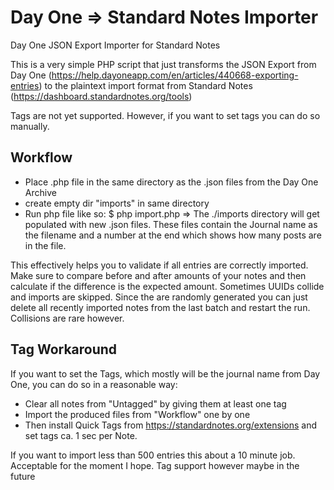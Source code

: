 # Day One => Standard Notes Importer
Day One JSON Export Importer for Standard Notes


This is a very simple PHP script that just transforms the JSON Export from Day One (https://help.dayoneapp.com/en/articles/440668-exporting-entries) to the plaintext import format from Standard Notes (https://dashboard.standardnotes.org/tools)

Tags are not yet supported. However, if you want to set tags you can do so manually.

## Workflow
- Place .php file in the same directory as the .json files from the Day One Archive
- create empty dir "imports" in same directory
- Run php file like so: $ php import.php
=> The ./imports directory will get populated with new .json files. These files contain the Journal name as the filename and a number at the end which shows how many posts are in the file.

This effectively helps you to validate if all entries are correctly imported. Make sure to compare before and after amounts of your notes and then calculate if the difference is the expected amount.
Sometimes UUIDs collide and imports are skipped. Since the are randomly generated you can just delete all recently imported notes from the last batch and restart the run. Collisions are rare however.

## Tag Workaround
If you want to set the Tags, which mostly will be the journal name from Day One, you can do so in a reasonable way:
- Clear all notes from "Untagged" by giving them at least one tag
- Import the produced files from "Workflow" one by one
- Then install Quick Tags from https://standardnotes.org/extensions and set tags ca. 1 sec per Note.

If you want to import less than 500 entries this about a 10 minute job. Acceptable for the moment I hope. Tag support however maybe in the future

